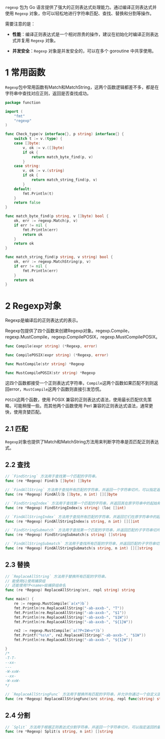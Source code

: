 `regexp` 包为 Go 语言提供了强大的正则表达式处理能力。通过编译正则表达式并使用 `Regexp` 对象，你可以轻松地进行字符串匹配、查找、替换和分割等操作。

需要注意的是：
- **性能**：编译正则表达式是一个相对昂贵的操作，建议在初始化时编译正则表达式并复用 `Regexp` 对象。

- **并发安全**：`Regexp` 对象是并发安全的，可以在多个 goroutine 中共享使用。
# 1 常用函数

`Regexp`包中常用函数有Match和MatchString，这两个函数逻辑都差不多，都是在字符串中查找对应正则，返回是否查找成功。

```go
package function

import (
	"fmt"
	"regexp"
)

func Check_type(v interface{}, p string) interface{} {
	switch t := v.(type) {
	case []byte:
		v, ok := v.([]byte)
		if ok {
			return match_byte_find(p, v)
		}
	case string:
		v, ok := v.(string)
		if ok {
			return match_string_find(p, v)
		}
	default:
		fmt.Println(t)
	}
	return false
}

func match_byte_find(p string, v []byte) bool {
	ok, err := regexp.Match(p, v)
	if err != nil {
		fmt.Println(err)
		return ok
	}
	return ok
}

func match_string_find(p string, v string) bool {
	ok, err := regexp.MatchString(p, v)
	if err != nil {
		fmt.Println(err)
	}
	return ok
}

```

# 2 Regexp对象

Regexp是编译后的正则表达式的表示。

Regexp包提供了四个函数来创建Regexp对象。regexp.Compile，regexp.MustCompile，regexp.CompilePOSIX，regexp.MustCompilePOSIX。

```go
func Compile(expr string) (*Regexp, error)

func CompilePOSIX(expr string) (*Regexp, error)

func MustCompile(str string) *Regexp

func MustCompilePOSIX(str string) *Regexp

```

这四个函数都接受一个正则表达式字符串，`Compile`这两个函数如果匹配不到则返回error，`MustCompile`这两个函数则直接引发恐慌。

`POSIX`这两个函数，使用 POSIX 兼容的正则表达式语法，使用最长匹配优先策略，可能稍慢一些。而其他两个函数使用 Perl 兼容的正则表达式语法，通常更快，使用贪婪匹配。
## 2.1 匹配

`Regexp`对象也提供了Match和MatchString方法用来判断字符串是否匹配正则表达式。
## 2.2 查找

```go
// `FindString` 方法用于查找第一个匹配的字符串。
func (re *Regexp) Find(b []byte) []byte

// `FindAllString` 方法用于查找所有匹配的字符串，并返回一个字符串切片。可以指定返回的最大匹配数，-1 表示返回所有匹配项。
func (re *Regexp) FindAll(b []byte, n int) [][]byte

// `FindStringIndex` 方法用于查找第一个匹配的字符串，并返回其在原字符串中的起始和结束位置。
func (re *Regexp) FindStringIndex(s string) (loc []int)

// `FindAllStringIndex` 方法用于查找所有匹配的字符串，并返回它们在原字符串中的起始和结束位置。可以指定返回的最大匹配数，-1 表示返回所有匹配项。
func (re *Regexp) FindAllStringIndex(s string, n int) [][]int

// `FindStringSubmatch` 方法用于查找第一个匹配的字符串，并返回匹配的子字符串切片。
func (re *Regexp) FindStringSubmatch(s string) []string

// `FindAllStringSubmatch` 方法用于查找所有匹配的字符串，并返回匹配的子字符串切片。可以指定返回的最大匹配数，-1 表示返回所有匹配项。
func (re *Regexp) FindAllStringSubmatch(s string, n int) [][]string

```
## 2.3 替换

```go
// `ReplaceAllString` 方法用于替换所有匹配的字符串。
// 能使用$1使用捕获组
// 还能使用?P<name>给捕获组命名
func (re *Regexp) ReplaceAllString(src, repl string) string

func main() {
	re := regexp.MustCompile(`a(x*)b`)
	fmt.Println(re.ReplaceAllString("-ab-axxb-", "T"))
	fmt.Println(re.ReplaceAllString("-ab-axxb-", "$1"))
	fmt.Println(re.ReplaceAllString("-ab-axxb-", "$1W"))
	fmt.Println(re.ReplaceAllString("-ab-axxb-", "${1}W"))

	re2 := regexp.MustCompile(`a(?P<1W>x*)b`)
	fmt.Printf("%s\n", re2.ReplaceAllString("-ab-axxb-", "$1W"))
	fmt.Println(re.ReplaceAllString("-ab-axxb-", "${1}W"))

}
/*
-T-T-
--xx-
---
-W-xxW-
--xx-
-W-xxW-
*/

// `ReplaceAllStringFunc` 方法用于替换所有匹配的字符串，并允许你通过一个自定义函数来决定如何替换每个匹配项。这个方法非常灵活，因为你可以在替换过程中执行复杂的逻辑。
func (re *Regexp) ReplaceAllStringFunc(src string, repl func(string) string) string
```
## 2.4 分割

```go
// `Split` 方法用于根据正则表达式分割字符串，并返回一个字符串切片。可以指定返回的最大分割数，-1 表示返回所有分割项。
func (re *Regexp) Split(s string, n int) []string
```